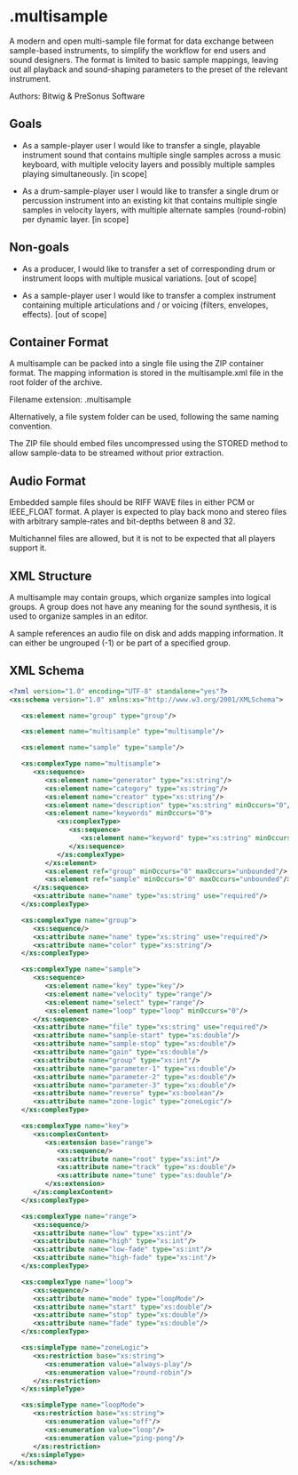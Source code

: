 # .multisample

A modern and open multi-sample file format for data exchange between sample-based instruments, to simplify the workflow for end users and sound designers. The format is limited to basic sample mappings, leaving out all playback and sound-shaping parameters to the preset of the relevant instrument.  

Authors: Bitwig & 
PreSonus Software

## Goals

* As a sample-player user I would like to transfer a single, playable instrument sound that contains multiple single samples across a music keyboard, with multiple velocity layers and possibly multiple samples playing simultaneously. [in scope]

* As a drum-sample-player user I would like to transfer a single drum or percussion instrument into an existing kit that contains multiple single samples in velocity layers, with multiple alternate samples (round-robin) per dynamic layer. [in scope]

## Non-goals

* As a producer, I would like to transfer a set of corresponding drum or instrument loops with multiple musical variations. [out of scope]

* As a sample-player user I would like to transfer a complex instrument containing multiple articulations and / or voicing (filters, envelopes, effects). [out of scope]

## Container Format

A multisample can be packed into a single file using the ZIP container format. The mapping information is stored in the multisample.xml file in the root folder of the archive.

Filename extension: .multisample

Alternatively, a file system folder can be used, following the same naming convention.

The ZIP file should embed files uncompressed using the STORED method to allow sample-data to be streamed without prior extraction.

## Audio Format

Embedded sample files should be RIFF WAVE files in either PCM or IEEE_FLOAT format. A player is expected to play back mono and stereo files with arbitrary sample-rates and bit-depths between 8 and 32.

Multichannel files are allowed, but it is not to be expected that all players support it.

## XML Structure

A multisample may contain groups, which organize samples into logical groups. A group does not have any meaning for the sound synthesis, it is used to organize samples in an editor.

A sample references an audio file on disk and adds mapping information. It can either be ungrouped (-1) or be part of a specified group.

## XML Schema

```xml
<?xml version="1.0" encoding="UTF-8" standalone="yes"?>
<xs:schema version="1.0" xmlns:xs="http://www.w3.org/2001/XMLSchema">

   <xs:element name="group" type="group"/>

   <xs:element name="multisample" type="multisample"/>

   <xs:element name="sample" type="sample"/>

   <xs:complexType name="multisample">
      <xs:sequence>
         <xs:element name="generator" type="xs:string"/>
         <xs:element name="category" type="xs:string"/>
         <xs:element name="creator" type="xs:string"/>
         <xs:element name="description" type="xs:string" minOccurs="0"/>
         <xs:element name="keywords" minOccurs="0">
            <xs:complexType>
               <xs:sequence>
                  <xs:element name="keyword" type="xs:string" minOccurs="0" maxOccurs="unbounded"/>
               </xs:sequence>
            </xs:complexType>
         </xs:element>
         <xs:element ref="group" minOccurs="0" maxOccurs="unbounded"/>
         <xs:element ref="sample" minOccurs="0" maxOccurs="unbounded"/>
      </xs:sequence>
      <xs:attribute name="name" type="xs:string" use="required"/>
   </xs:complexType>

   <xs:complexType name="group">
      <xs:sequence/>
      <xs:attribute name="name" type="xs:string" use="required"/>
      <xs:attribute name="color" type="xs:string"/>
   </xs:complexType>

   <xs:complexType name="sample">
      <xs:sequence>
         <xs:element name="key" type="key"/>
         <xs:element name="velocity" type="range"/>
         <xs:element name="select" type="range"/>
         <xs:element name="loop" type="loop" minOccurs="0"/>
      </xs:sequence>
      <xs:attribute name="file" type="xs:string" use="required"/>
      <xs:attribute name="sample-start" type="xs:double"/>
      <xs:attribute name="sample-stop" type="xs:double"/>
      <xs:attribute name="gain" type="xs:double"/>
      <xs:attribute name="group" type="xs:int"/>
      <xs:attribute name="parameter-1" type="xs:double"/>
      <xs:attribute name="parameter-2" type="xs:double"/>
      <xs:attribute name="parameter-3" type="xs:double"/>
      <xs:attribute name="reverse" type="xs:boolean"/>
      <xs:attribute name="zone-logic" type="zoneLogic"/>
   </xs:complexType>

   <xs:complexType name="key">
      <xs:complexContent>
         <xs:extension base="range">
            <xs:sequence/>
            <xs:attribute name="root" type="xs:int"/>
            <xs:attribute name="track" type="xs:double"/>
            <xs:attribute name="tune" type="xs:double"/>
         </xs:extension>
      </xs:complexContent>
   </xs:complexType>

   <xs:complexType name="range">
      <xs:sequence/>
      <xs:attribute name="low" type="xs:int"/>
      <xs:attribute name="high" type="xs:int"/>
      <xs:attribute name="low-fade" type="xs:int"/>
      <xs:attribute name="high-fade" type="xs:int"/>
   </xs:complexType>

   <xs:complexType name="loop">
      <xs:sequence/>
      <xs:attribute name="mode" type="loopMode"/>
      <xs:attribute name="start" type="xs:double"/>
      <xs:attribute name="stop" type="xs:double"/>
      <xs:attribute name="fade" type="xs:double"/>
   </xs:complexType>

   <xs:simpleType name="zoneLogic">
      <xs:restriction base="xs:string">
         <xs:enumeration value="always-play"/>
         <xs:enumeration value="round-robin"/>
      </xs:restriction>
   </xs:simpleType>

   <xs:simpleType name="loopMode">
      <xs:restriction base="xs:string">
         <xs:enumeration value="off"/>
         <xs:enumeration value="loop"/>
         <xs:enumeration value="ping-pong"/>
      </xs:restriction>
   </xs:simpleType>
</xs:schema>
```